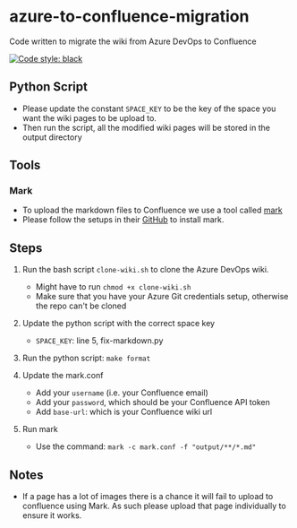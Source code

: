 # azure-to-confluence-migration

Code written to migrate the wiki from Azure DevOps to Confluence

[![Code style: black](https://img.shields.io/badge/code%20style-black-000000.svg)](https://github.com/psf/black)

## Python Script

- Please update the constant `SPACE_KEY` to be the key of the space you want the wiki pages to be upload to.
- Then run the script, all the modified wiki pages will be stored in the output directory

## Tools

### Mark

- To upload the markdown files to Confluence we use a tool called [mark](https://github.com/kovetskiy/mark)
- Please follow the setups in their [GitHub](https://github.com/kovetskiy/mark) to install mark.

## Steps

1. Run the bash script `clone-wiki.sh` to clone the Azure DevOps wiki.

   - Might have to run `chmod +x clone-wiki.sh`
   - Make sure that you have your Azure Git credentials setup, otherwise the repo can't be cloned

2. Update the python script with the correct space key

   - `SPACE_KEY`: line 5, fix-markdown.py

3. Run the python script: `make format`

4. Update the mark.conf

   - Add your `username` (i.e. your Confluence email)
   - Add your `password`, which should be your Confluence API token
   - Add `base-url`: which is your Confluence wiki url

5. Run mark
   - Use the command: `mark -c mark.conf -f "output/**/*.md"`

## Notes

- If a page has a lot of images there is a chance it will fail to upload to confluence using Mark. As such please upload that page individually to ensure it works.

